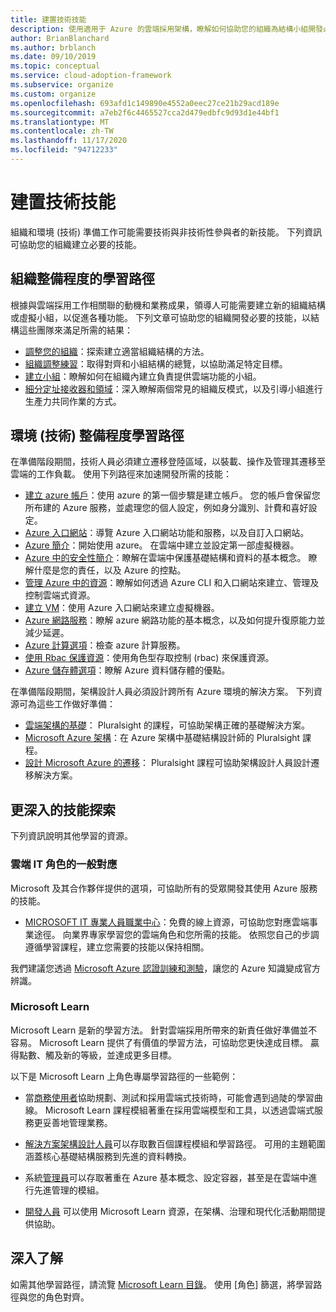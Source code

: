 ```yaml
---
title: 建置技術技能
description: 使用適用于 Azure 的雲端採用架構，瞭解如何協助您的組織為結構小組開發必要的技能，以符合所需的結果。
author: BrianBlanchard
ms.author: brblanch
ms.date: 09/10/2019
ms.topic: conceptual
ms.service: cloud-adoption-framework
ms.subservice: organize
ms.custom: organize
ms.openlocfilehash: 693afd1c149890e4552a0eec27ce21b29acd189e
ms.sourcegitcommit: a7eb2f6c4465527cca2d479edbfc9d93d1e44bf1
ms.translationtype: MT
ms.contentlocale: zh-TW
ms.lasthandoff: 11/17/2020
ms.locfileid: "94712233"
---
```

# <a name="build-technical-skills"></a>建置技術技能

組織和環境 (技術) 準備工作可能需要技術與非技術性參與者的新技能。 下列資訊可協助您的組織建立必要的技能。

## <a name="organizational-readiness-learning-paths"></a>組織整備程度的學習路徑

根據與雲端採用工作相關聯的動機和業務成果，領導人可能需要建立新的組織結構或虛擬小組，以促進各種功能。 下列文章可協助您的組織開發必要的技能，以結構這些團隊來滿足所需的結果：

- [調整您的組織](../get-started/org-alignment.md)：探索建立適當組織結構的方法。
- [組織調整練習](./index.md)：取得對齊和小組結構的總覽，以協助滿足特定目標。
- [建立小組](../get-started/index.md#establish-teams)：瞭解如何在組織內建立負責提供雲端功能的小組。
- [細分定址接收器和領域](./fiefdoms-silos.md)：深入瞭解兩個常見的組織反模式，以及引導小組進行生產力共同作業的方式。

## <a name="environmental-technical-readiness-learning-paths"></a>環境 (技術) 整備程度學習路徑

在準備階段期間，技術人員必須建立遷移登陸區域，以裝載、操作及管理其遷移至雲端的工作負載。 使用下列路徑來加速開發所需的技能：

- [建立 azure 帳戶](/learn/modules/create-an-azure-account)：使用 azure 的第一個步驟是建立帳戶。 您的帳戶會保留您所布建的 Azure 服務，並處理您的個人設定，例如身分識別、計費和喜好設定。
- [Azure 入口網站](/learn/modules/tour-azure-portal)：導覽 Azure 入口網站功能和服務，以及自訂入口網站。
- [Azure 簡介](/learn/modules/welcome-to-azure)：開始使用 azure。 在雲端中建立並設定第一部虛擬機器。
- [Azure 中的安全性簡介](/learn/modules/intro-to-security-in-azure)：瞭解在雲端中保護基礎結構和資料的基本概念。 瞭解什麼是您的責任，以及 Azure 的控點。
- [管理 Azure 中的資源](/learn/paths/manage-resources-in-azure)：瞭解如何透過 Azure CLI 和入口網站來建立、管理及控制雲端式資源。
- [建立 VM](/learn/modules/create-windows-virtual-machine-in-azure)：使用 Azure 入口網站來建立虛擬機器。
- [Azure 網路服務](/learn/modules/intro-to-azure-networking)：瞭解 azure 網路功能的基本概念，以及如何提升復原能力並減少延遲。
- [Azure 計算選項](/learn/modules/intro-to-azure-compute)：檢查 azure 計算服務。
- [使用 Rbac 保護資源](/learn/modules/secure-azure-resources-with-rbac)：使用角色型存取控制 (rbac) 來保護資源。
- [Azure 儲存體選項](/learn/modules/intro-to-data-in-azure)：瞭解 Azure 資料儲存體的優點。

在準備階段期間，架構設計人員必須設計跨所有 Azure 環境的解決方案。 下列資源可為這些工作做好準備：

- [雲端架構的基礎](https://www.pluralsight.com/courses/cloud-architecture-foundations)： Pluralsight 的課程，可協助架構正確的基礎解決方案。
- [Microsoft Azure 架構](https://www.pluralsight.com/courses/cloud-architecture-foundations)：在 Azure 架構中基礎結構設計師的 Pluralsight 課程。
- [設計 Microsoft Azure 的遷移](https://www.pluralsight.com/courses/cloud-architecture-foundations)： Pluralsight 課程可協助架構設計人員設計遷移解決方案。

## <a name="deeper-skills-exploration"></a>更深入的技能探索

下列資訊說明其他學習的資源。

### <a name="typical-mappings-of-cloud-it-roles"></a>雲端 IT 角色的一般對應

Microsoft 及其合作夥伴提供的選項，可協助所有的受眾開發其使用 Azure 服務的技能。

- [MICROSOFT IT 專業人員職業中心](https://www.microsoft.com/itpro)：免費的線上資源，可協助您對應雲端事業途徑。 向業界專家學習您的雲端角色和您所需的技能。 依照您自己的步調遵循學習課程，建立您需要的技能以保持相關。

我們建議您透過 [Microsoft Azure 認證訓練和測驗](https://www.microsoft.com/learning/certification-overview.aspx)，讓您的 Azure 知識變成官方辨識。

### <a name="microsoft-learn"></a>Microsoft Learn

Microsoft Learn 是新的學習方法。 針對雲端採用所帶來的新責任做好準備並不容易。 Microsoft Learn 提供了有價值的學習方法，可協助您更快達成目標。 贏得點數、觸及新的等級，並達成更多目標。

以下是 Microsoft Learn 上角色專屬學習路徑的一些範例：

- 當[商務使用者](/learn/browse/?roles=business-user)協助規劃、測試和採用雲端式技術時，可能會遇到過陡的學習曲線。 Microsoft Learn 課程模組著重在採用雲端模型和工具，以透過雲端式服務更妥善地管理業務。

- [解決方案架構設計人員](/learn/browse/?roles=solution-architect)可以存取數百個課程模組和學習路徑。 可用的主題範圍涵蓋核心基礎結構服務到先進的資料轉換。

- 系統[管理員](/learn/browse/?roles=administrator)可以存取著重在 Azure 基本概念、設定容器，甚至是在雲端中進行先進管理的模組。

- [開發人員](/learn/browse/?roles=developer&term=infrastructure) 可以使用 Microsoft Learn 資源，在架構、治理和現代化活動期間提供協助。

## <a name="learn-more"></a>深入了解

如需其他學習路徑，請流覽 [Microsoft Learn 目錄](/learn/browse)。 使用 [角色] 篩選，將學習路徑與您的角色對齊。
